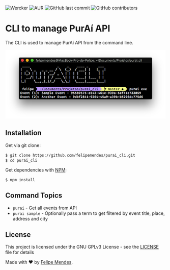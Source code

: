 
![Wercker](https://img.shields.io/wercker/ci/wercker/go-wercker-api.svg)
![AUR](https://img.shields.io/aur/license/yaourt.svg) 
![GitHub last commit](https://img.shields.io/github/last-commit/felipemendes/purai_cli.svg)
![GitHub contributors](https://img.shields.io/github/contributors/felipemendes/purai_cli.svg)

# CLI to manage PurAí API
The CLI is used to manage PurAí API from the command line.

![cli](/screenshot.png "cli")

## Installation
Get via git clone:
```
$ git clone https://github.com/felipemendes/purai_cli.git
$ cd purai_cli
```

Get dependencies with [NPM](http://npmjs.org/):
```
$ npm install
```

## Command Topics
* `purai` - Get all events from API
* `purai sample` - Optionally pass a term to get filtered by event title, place, address and city

## License
This project is licensed under the GNU GPLv3 License - see the [LICENSE](LICENSE) file for details

Made with :heart: by [Felipe Mendes](https://github.com/felipemendes).